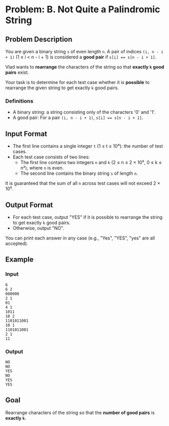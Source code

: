 # Problem: B. Not Quite a Palindromic String

## Problem Description

You are given a binary string `s` of even length `n`. A pair of indices `(i, n - i + 1)` (1 ≤ i < n - i + 1) is considered a **good pair** if `s[i] == s[n - i + 1]`.

Vlad wants to **rearrange** the characters of the string so that **exactly `k` good pairs** exist.

Your task is to determine for each test case whether it is **possible** to rearrange the given string to get exactly `k` good pairs.

### Definitions

- A binary string: a string consisting only of the characters '0' and '1'.
- A good pair: For a pair `(i, n - i + 1)`, `s[i] == s[n - i + 1]`.

## Input Format

- The first line contains a single integer `t` (1 ≤ t ≤ 10⁴): the number of test cases.
- Each test case consists of two lines:
  - The first line contains two integers `n` and `k` (2 ≤ n ≤ 2 × 10⁵, 0 ≤ k ≤ n²), where `n` is even.
  - The second line contains the binary string `s` of length `n`.

It is guaranteed that the sum of all `n` across test cases will not exceed 2 × 10⁵.

## Output Format

- For each test case, output "YES" if it is possible to rearrange the string to get exactly `k` good pairs.
- Otherwise, output "NO".

You can print each answer in any case (e.g., "Yes", "YES", "yes" are all accepted).

## Example

### Input
```
6
6 2
000000
2 1
01
4 1
1011
10 2
1101011001
10 1
1101011001
2 1
11
```

### Output
```
NO
NO
YES
NO
YES
YES
```

## Goal

Rearrange characters of the string so that the **number of good pairs** is **exactly `k`**.

